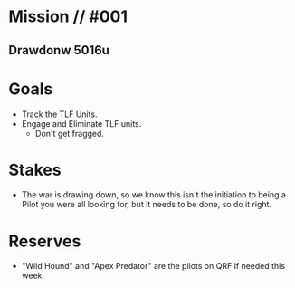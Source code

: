 # Mission // #001
## Drawdonw 5016u
# Goals
- Track the TLF Units.
- Engage and Eliminate TLF units.
  - Don't get fragged.

# Stakes
- The war is drawing down, so we know this isn't the initiation to being a Pilot you were all looking for, but it needs to be done, so do it right.

# Reserves
- "Wild Hound" and "Apex Predator" are the pilots on QRF if needed this week.
